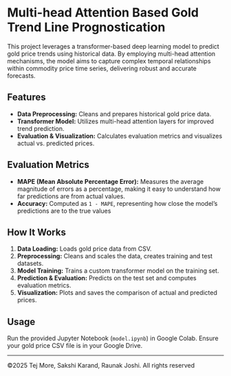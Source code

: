 # Multi-head Attention Based Gold Trend Line Prognostication

This project leverages a transformer-based deep learning model to predict gold price trends using historical data. By employing multi-head attention mechanisms, the model aims to capture complex temporal relationships within commodity price time series, delivering robust and accurate forecasts.

## Features

- **Data Preprocessing:** Cleans and prepares historical gold price data.
- **Transformer Model:** Utilizes multi-head attention layers for improved trend prediction.
- **Evaluation & Visualization:** Calculates evaluation metrics and visualizes actual vs. predicted prices.

## Evaluation Metrics

- **MAPE (Mean Absolute Percentage Error):** Measures the average magnitude of errors as a percentage, making it easy to understand how far predictions are from actual values.
- **Accuracy:** Computed as `1 - MAPE`, representing how close the model’s predictions are to the true values

## How It Works

1. **Data Loading:** Loads gold price data from CSV.
2. **Preprocessing:** Cleans and scales the data, creates training and test datasets.
3. **Model Training:** Trains a custom transformer model on the training set.
4. **Prediction & Evaluation:** Predicts on the test set and computes evaluation metrics.
5. **Visualization:** Plots and saves the comparison of actual and predicted prices.

## Usage

Run the provided Jupyter Notebook (`model.ipynb`) in Google Colab. Ensure your gold price CSV file is in your Google Drive.

---

©2025 Tej More, Sakshi Karand, Raunak Joshi. All rights reserved
